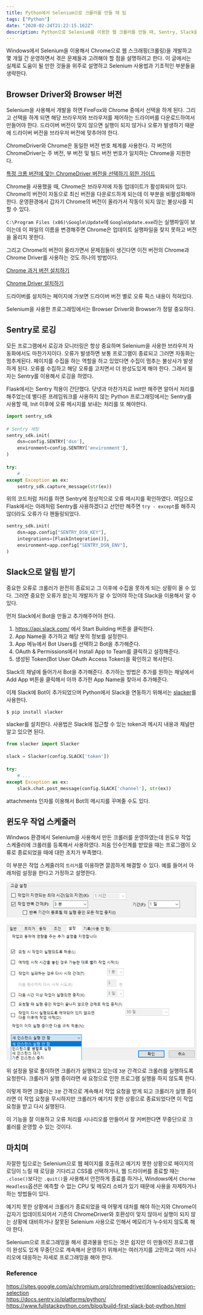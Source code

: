 ```yaml
---
title: Python에서 Selenium으로 크롤러를 만들 때 팁
tags: ["Python"]
date: "2020-02-24T21:22:15.162Z"
description: Python으로 Selenium을 이용한 웹 크롤러를 만들 때, Sentry, Slack을 적용하고 윈도우 스케줄러로 무중단으로 실행하는 방법을 공유합니다.
---
```


Windows에서 Selenium을 이용해서 Chrome으로 웹 스크래핑(크롤링)을 개발하고 몇 개월 간 운영하면서 겪은 문제들과 고려해야 할 점을 설명하려고 한다. 이 글에서는 실제로 도움이 될 만한 것들을 위주로 설명하고 Selenium 사용법과 기초적인 부분들을 생략한다.

## Browser Driver와 Browser 버전

Selenium을 사용해서 개발을 하면 FireFox와 Chrome 중에서 선택을 하게 된다. 그리고 선택을 하게 되면 해당 브라우저와 브라우저를 제어하는 드라이버를 다운로드하여서 만들어야 한다.
드라이버 버전이 맞지 않으면 실행이 되지 않거나 오류가 발생하기 때문에 드라이버 버전을 브라우저 버전에 맞추어야 한다.

ChromeDriver와 Chrome은 동일한 버전 번호 체계를 사용한다. 각 버전의 ChromeDriver는 주 버전, 부 버전 및 빌드 버전 번호가 일치하는 Chrome을 지원한다.

[특정 크롬 버전에 맞는 ChromeDriver 버전을 선택하기 위한 가이드](https://sites.google.com/a/chromium.org/chromedriver/downloads/version-selection)

Chrome을 사용했을 때, Chrome은 브라우저에 자동 업데이트가 활성화되어 있다. Chrome의 버전이 자동으로 최신 버전을 다운로드하게 되는데 이 부분을 비활성화해야 한다. 운영환경에서 갑자기 Chrome의 버전이 올라가서 작동이 되지 않는 불상사를 피할 수 있다.

`C:\Program Files (x86)\Google\Update`에 `GoogleUpdate.exe`라는 실행파일이 보이는데 이 파일의 이름을 변경해주면 Chrome은 업데이트 실행파일을 찾지 못하고 버전을 올리지 못한다.

그리고 Chrome의 버전이 올라가면서 문제점들이 생긴다면 이전 버전의 Chrome과 Chrome Driver를 사용하는 것도 하나의 방법이다.

[Chrome 과거 버전 설치하기](https://www.slimjet.com/chrome/google-chrome-old-version.php)

[Chrome Driver 설치하기](https://chromedriver.chromium.org/downloads)

드라이버를 설치하는 페이지에 가보면 드라이버 버전 별로 오류 픽스 내용이 적혀있다.

Selenium을 사용한 프로그래밍에서는 Browser Driver와 Browser가 정말 중요하다.

## Sentry로 로깅

모든 프로그램에서 로깅과 모니터링은 항상 중요하며 Selenium을 사용한 브라우저 자동화에서도 마찬가지이다. 오류가 발생하면 보통 프로그램이 종료되고 그러면 자동화는 멈추게된다. 페이지를 수집을 하는 역할을 하고 있었다면 수집이 멈추는 불상사가 발생하게 된다. 오류를 수집하고 해당 오류를 고치면서 더 완성도있게 해야 한다. 그래서 필자는 Sentry를 이용해서 로깅을 하였다.

Flask에서는 Sentry 적용이 간단했다.
닷넷과 마찬가지로 Init만 해주면 알아서 처리를 해주었는데 별다른 프레임워크를 사용하지 않는 Python 프로그래밍에서는 Sentry를 사용할 때, Init 이후에 오류 메시지를 보내는 처리를 또 해야한다.

```python
import sentry_sdk

# Sentry 세팅
sentry_sdk.init(
    dsn=config.SENTRY['dsn'],
    environment=config.SENTRY['environment'],
)

try:
    # ...
except Exception as ex:
    sentry_sdk.capture_message(str(ex))
```

위의 코드처럼 처리를 하면 Sentry에 정상적으로 오류 메시지를 확인하였다.
여담으로 Flask에서는 아래처럼 Sentry를 사용하겠다고 선언만 해주면 `try - except`를 해주지 않더라도 오류가 다 핸들링되었다.

```python
sentry_sdk.init(
    dsn=app.config["SENTRY_DSN_KEY"],
    integrations=[FlaskIntegration()],
    environment=app.config["SENTRY_DSN_ENV"],
)
```

## Slack으로 알림 받기

중요한 오류로 크롤러가 완전히 종료되고 그 이후에 수집을 못하게 되는 상황이 올 수 있다. 그러면 중요한 오류가 왔는지 개발자가 알 수 있어야 하는데 Slack을 이용해서 알 수 있다.

먼저 Slack에서 Bot을 만들고 추가해주어야 한다.

01. https://api.slack.com/ 에서 Start Building 버튼을 클릭한다.
02. App Name을 추가하고 해당 봇의 정보를 설정한다.
03. App 메뉴에서 Bot Users를 선택하고 Bot을 추가해준다.
04. OAuth & Permissions에서 Install App to Team를 클릭하고 설정해준다.
05. 생성된 Token(Bot User OAuth Access Token)을 확인하고 복사한다.

Slack의 채널에 들어가서 Bot을 추가해준다. 추가하는 방법은 추가를 원하는 채널에서 Add App 버튼을 클릭해서 아까 추가한 App Name을 찾아서 추가해준다.

이제 Slack에 Bot이 추가되었으며 Python에서 Slack을 연동하기 위해서는 [slacker](https://github.com/os/slacker/)를 사용한다.

```
$ pip install slacker
```

slacker를 설치한다. 사용법은 Slack에 접근할 수 있는 token과 메시지 내용과 채널만 알고 있으면 된다.

```python
from slacker import Slacker

slack = Slacker(config.SLACK['token'])

try:
    # ...
except Exception as ex:
    slack.chat.post_message(config.SLACK['channel'], str(ex))
```

attachments 인자를 이용해서 Bot의 메시지를 꾸며줄 수도 있다.


## 윈도우 작업 스케줄러

Windwos 환경에서 Selenium을 사용해서 만든 크롤러를 운영하였는데 윈도우 작업 스케줄러에 크롤러를 등록해서 사용하였다. 처음 인수인계를 받았을 때는 프로그램이 오류로 종료되었을 때에 대한 조치가 부족했다.

이 부분은 작업 스케줄러의 `트리거`를 이용하면 깔끔하게 해결할 수 있다. 예를 들어서 아래처럼 설정을 한다고 가정하고 설명한다.

![python-selenium-tip1](./python-selenium-tip1.png)

![python-selenium-tip2](./python-selenium-tip2.png)

위 설정을 말로 풀이하면 크롤러가 실행되고 있는데 `3분` 간격으로 크롤러를 실행하도록 요청한다. 크롤러가 실행 중이라면 새 요청으로 인한 프로그램 실행을 하지 않도록 한다.

이렇게 하면 크롤러는 `3분` 간격으로 계속해서 작업 요청을 받게 되고 크롤러가 실행 중이라면 이 작업 요청을 무시하지만 크롤러가 예기치 못한 상황으로 종료되었다면 이 작업 요청을 받고 다시 실행된다.

이 기능을 잘 이용하고 오류 처리를 시나리오를 만들어서 잘 커버한다면 무중단으로 크롤러를 운영할 수 있는 것이다.

## 마치며

자잘한 팁으로는 Selenium으로 웹 페이지를 호출하고 예기치 못한 상황으로 페이지의 로딩이 느릴 때 로딩을 기다리고 CSS를 선택하거나, 웹 드라이버를 종료할 때는 `.close()`보다는 `.quit()`을 사용해서 안전하게 종료를 하거나, Windows에서 `Chorme Headless`옵션은 예측할 수 없는 CPU 및 메모리 소비가 있기 때문에 사용을 자제하거나 하는 방법들이 있다.

예기치 못한 상황에서 크롤러가 종료되었을 때 어떻게 대처를 해야 하는지와 Chrome이 갑자기 업데이트되어서 기존의 ChromeDriver와 호환성이 맞지 않아서 실행이 되지 않는 상황에 대비하거나 잘못된 Selenium 사용으로 인해서 메모리가 누수되지 않도록 해야 한다.

Selenium으로 프로그래밍을 해서 결과물을 만드는 것은 쉽지만 이 만들어진 프로그램이 완성도 있게 무중단으로 계속해서 운영하기 위해서는 여러가지를 고민하고 여러 시나리오에 대응하는 자세로 프로그래밍을 해야 한다.

### Reference
https://sites.google.com/a/chromium.org/chromedriver/downloads/version-selection  
https://docs.sentry.io/platforms/python/  
https://www.fullstackpython.com/blog/build-first-slack-bot-python.html